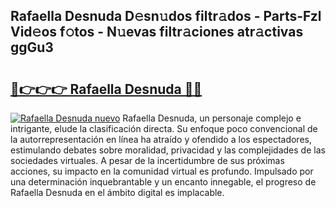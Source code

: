 ## Rafaella Desnuda D𝚎sn𝚞dos filtr𝚊dos - Parts-Fzl Vid𝚎os f𝚘tos - N𝚞evas filtr𝚊ciones atr𝚊ctivas ggGu3

# <h2><a href="http://mb8d6le.tromn.icu/?c=Rafaella+Desnuda">🔗👉👉👉 Rafaella Desnuda 🔗🔗</a></h2>

[![Rafaella Desnuda nuevo](https://i.imgur.com/pEAQMta.gif)](http://mb8d6le.tromn.icu/?c=Rafaella+Desnuda)
Rafaella Desnuda, un personaje complejo e intrigante, elude la clasificación directa. Su enfoque poco convencional de la autorrepresentación en línea ha atraído y ofendido a los espectadores, estimulando debates sobre moralidad, privacidad y las complejidades de las sociedades virtuales. A pesar de la incertidumbre de sus próximas acciones, su impacto en la comunidad virtual es profundo. Impulsado por una determinación inquebrantable y un encanto innegable, el progreso de Rafaella Desnuda en el ámbito digital es implacable.
